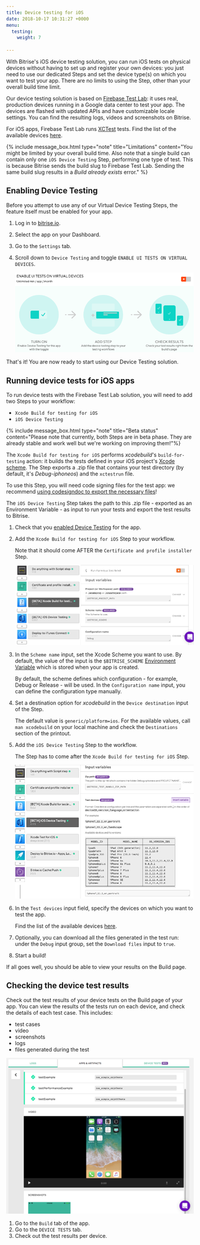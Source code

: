 ```yaml
---
title: Device testing for iOS
date: 2018-10-17 10:31:27 +0000
menu:
  testing:
    weight: 7

---
```

With Bitrise's iOS device testing solution, you can run iOS tests on physical devices without having to set up and register your own devices: you just need to use our dedicated Steps and set the device type(s) on which you want to test your app. There are no limits to using the Step, other than your overall build time limit.

Our device testing solution is based on [Firebase Test Lab](https://firebase.google.com/docs/test-lab/): it uses real, production devices running in a Google data center to test your app. The devices are flashed with updated APIs and have customizable locale settings. You can find the resulting logs, videos and screenshots on Bitrise.

For iOS apps, Firebase Test Lab runs [XCTest](https://developer.apple.com/documentation/xctest) tests. Find the list of the available devices [here](https://firebase.google.com/docs/test-lab/ios/available-testing-devices).

{% include message_box.html type="note" title="Limitations" content="You might be limited by your overall build time. Also note that a single build can contain only one `iOS Device Testing` Step, performing one type of test. This is because Bitrise sends the build slug to Firebase Test Lab. Sending the same build slug results in a _Build already exists_ error." %}

## Enabling Device Testing

Before you attempt to use any of our Virtual Device Testing Steps, the feature itself must be enabled for your app.

1. Log in to [bitrise.io](https://app.bitrise.io/).
2. Select the app on your Dashboard.
3. Go to the `Settings` tab.
4. Scroll down to `Device Testing` and toggle `ENABLE UI TESTS ON VIRTUAL DEVICES`.

   ![](/img/enable-ui-test-on-virtual-devices.png)

That's it! You are now ready to start using our Device Testing solution.

## Running device tests for iOS apps

To run device tests with the Firebase Test Lab solution, you will need to add two Steps to your workflow:

* `Xcode Build for testing for iOS`
* `iOS Device Testing`

{% include message_box.html type="note" title="Beta status" content="Please note that currently, both Steps are in beta phase. They are already stable and work well but we're working on improving them!"%}

The `Xcode Build for testing for iOS` performs _xcodebuild_'s `build-for-testing` action: it builds the tests defined in your iOS project's [Xcode scheme](https://developer.apple.com/library/archive/featuredarticles/XcodeConcepts/Concept-Schemes.html). The Step exports a .zip file that contains your test directory (by default, it's _Debug-iphoneos_) and the `xctestrun` file. 

To use this Step, you will need code signing files for the test app: we recommend [using codesigndoc to export the necessary files]()! 

The `iOS Device Testing` Step takes the path to this .zip file - exported as an Environment Variable - as input to run your tests and export the test results to Bitrise.

1. Check that you [enabled Device Testing](/testing/device-testing-for-ios/#enabling-device-testing) for the app.
2. Add the `Xcode Build for testing for iOS` Step to your workflow.

   Note that it should come AFTER the `Certificate and profile installer` Step.

   ![](/img/xcode-build-for-test.png)
3. In the `Scheme name` input, set the Xcode Scheme you want to use. By default, the value of the input is the `$BITRISE_SCHEME` [Environment Variable](https://devcenter.bitrise.io/builds/env-vars-secret-env-vars/) which is stored when your app is created.

   By default, the scheme defines which configuration - for example, Debug or Release - will be used. In the `Configuration name` input, you can define the configuration type manually.
4. Set a destination option for _xcodebuild_ in the `Device destination` input of the Step.

   The default value is `generic/platform=ios`. For the available values, call `man xcodebuild` on your local machine and check the `Destinations` section of the printout.
5. Add the `iOS Device Testing` Step to the workflow.

   The Step has to come after the `Xcode Build for testing for iOS` Step.

   ![](/img/test-devices-1.png)
6. In the `Test devices` input field, specify the devices on which you want to test the app.

   Find the list of the available devices [here](https://firebase.google.com/docs/test-lab/ios/available-testing-devices).
7. Optionally, you can download all the files generated in the test run: under the `Debug` input group, set the `Download files` input to `true`.
8. Start a build!

If all goes well, you should be able to view your results on the Build page.

## Checking the device test results

Check out the test results of your device tests on the Build page of your app. You can view the results of the tests run on each device, and check the details of each test case. This includes:

* test cases
* video
* screenshots
* logs
* files generated during the test

![](/img/test-results.png)

1. Go to the `Build` tab of the app.
2. Go to the `DEVICE TESTS` tab.
3. Check out the test results per device.